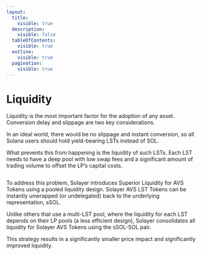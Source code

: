 ```yaml
---
layout:
  title:
    visible: true
  description:
    visible: false
  tableOfContents:
    visible: true
  outline:
    visible: true
  pagination:
    visible: true
---
```


# Liquidity

Liquidity is the most important factor for the adoption of any asset. Conversion delay and slippage are two key considerations.&#x20;

In an ideal world, there would be no slippage and instant conversion, so all Solana users should hold yield-bearing LSTs instead of SOL.&#x20;

What prevents this from happening is the liquidity of such LSTs. Each LST needs to have a deep pool with low swap fees and a significant amount of trading volume to offset the LP’s capital costs.&#x20;

<figure><img src="../../.gitbook/assets/image (35).png" alt=""><figcaption></figcaption></figure>

To address this problem, Solayer introduces Superior Liquidity for AVS Tokens using a pooled liquidity design. Solayer AVS LST Tokens can be instantly unwrapped (or undelegated) back to the underlying representation, sSOL.&#x20;

Unlike others that use a multi-LST pool, where the liquidity for each LST depends on their LP pools (a less efficient design), Solayer consolidates all liquidity for Solayer AVS Tokens using the sSOL-SOL pair.

This strategy results in a significantly smaller price impact and significantly improved liquidity.
